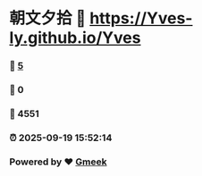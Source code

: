 # 朝文夕拾 :link: https://Yves-ly.github.io/Yves 
### :page_facing_up: [5](https://Yves-ly.github.io/Yves/tag.html) 
### :speech_balloon: 0 
### :hibiscus: 4551 
### :alarm_clock: 2025-09-19 15:52:14 
### Powered by :heart: [Gmeek](https://github.com/Meekdai/Gmeek)
